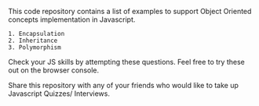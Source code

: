 This code repository contains a list of examples to support Object Oriented concepts implementation in  Javascript.

    1. Encapsulation
    2. Inheritance
    3. Polymorphism

Check your JS skills by attempting these questions. Feel free to try these out on the browser console.

Share this repository with any of your friends who would like to take up Javascript Quizzes/ Interviews.